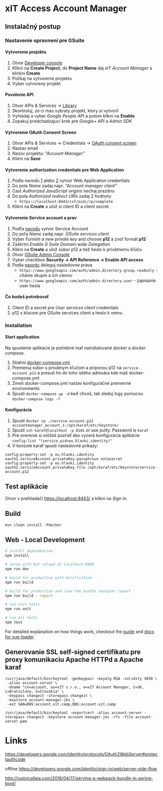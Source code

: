 # xIT Access Account Manager

## Instalačný postup

### Nastavenie opravnení pre GSuite


#### Vytvorenie projektu

1. Otvor [Developer console](https://console.cloud.google.com/cloud-resource-manager)
1. Klikni na **Create Project**, do **Project Name** daj *xIT Account Manager* a klinkni **Create**
1. Počkaj na vytvorenie projektu
1. Vyber vytvorený projekt

#### Povolenie API

1. Otvor APIs & Services -> [Library](https://console.cloud.google.com/apis/library)
1. Skontroluj, ze ci mas vybraty projekt, ktory si vytvoril
1. Vyhladaj a vyber *Google People API* a potom klikni na **Enable**
1. Zopakuj predchadzajuci krok pre *Google+ API* a *Admin SDK*

#### Vytvorenie OAuth Consent Screen

1. Otvor APIs & Services -> Credentials -> [OAuth consent screen](https://console.cloud.google.com/apis/credentials/consent)
1. Nastav email
1. Nazov projektu: *"Account Manager"*
1. Klikni na **Save**

#### Vytvorenie authorization credentials pre Web Application

1. Podla navodu [1](https://developers.google.com/identity/protocols/OAuth2WebServer#creatingcred) alebo [2](https://developers.google.com/identity/sign-in/web/server-side-flow#step_1_create_a_client_id_and_client_secret) vytvor Web Application credentials
1. Do pola *Name* zadaj napr. *"Account manager client"*
1. Cast *Authorized JavaScript origins* nechaj prazdnu
1. Do pola *Authorized redirect URIs* zadaj 2 hodnoty
    - `https://localhost:8443/cxf/oidc/rp/complete`
1. Klikni na **Create** a ulož si client ID a client secret.

#### Vytvorenie Service account a prav

1. Podľa [navodu](https://developers.google.com/identity/protocols/OAuth2ServiceAccount#creatinganaccount) vytvor Service Account
1. Do poľa *Name* zadaj napr. *GSuite services client*
1. Vyber *Furnish a new private key* and choose **p12** a zvoľ formát **p12**
1. Zaškrtni *Enable G Suite Domain-wide Delegation*
1. Klikni na **Create** a ulož súbor p12 a tiež heslo k privátnemu kľúču
1. Otvor [GSuite Admin Console](https://admin.google.com)
1. Vyber checkbox **Security -> API Reference -> Enable API access**
1. Podla [navodu](https://developers.google.com/identity/protocols/OAuth2ServiceAccount#delegatingauthority) deleguj nasledovne prava
    - `https://www.googleapis.com/auth/admin.directory.group.readonly` - citanie skupin a ich clenov
    - `https://www.googleapis.com/auth/admin.directory.user` - zapisanie user hesla

#### Čo budeš potrebovať

1. Client ID a secret pre *User services client* credentials
1. p12 s klucom pre GSuite services client a heslo k nemu

### Installation

#### Start application

Na spustenie aplikácie je potrebné mať nainštalované *docker* a *docker compose*.

1. Stiahni [docker-compose.yml](http://github.com/hlavki/).
1. Premenuj súbor s privátnym kľučom a priponou p12 na `service-account.p12` a presuň ho do toho istého adresára kde máš docker-compose.yml
1. Zmeň docker-compose.yml nastav konfiguráčné premenné environments
1. Spusti `docker-compose up -d` keď chceš, tak sleduj logy pomocou `docker-compose logs -f`

#### Konfigurácia

1. Spusti `docker cp ./service-account.p12 accountmanager_account_1:/opt/karaf/etc/keystore/`
1. Spusti `ssh karaf@localhost -p 8101` or use putty. Password is `karaf`
1. Pre overenie si môžeš pozrieť ako vyzerá konfigurácia aplikácie `config:list "(service.pid=eu.hlavki.identity)"`
1. V konzole karaf spusti následovné príkazy:

```
config:property-set -p eu.hlavki.identity oauth2.serviceAccount.privateKey.passphrase notasecret
config:property-set -p eu.hlavki.identity oauth2.serviceAccount.privateKey.file /opt/karaf/etc/keystore/service-account.p12
```

## Test aplikácie

Otvor v prehliadači [https://localhost:8443/](https://localhost:8443/) a klikni na *Sign in*.


## Build

```
mvn clean install -Pdocker
```

## Web - Local Development

``` bash
# install dependencies
npm install

# serve with hot reload at localhost:8080
npm run dev

# build for production with minification
npm run build

# build for production and view the bundle analyzer report
npm run build --report

# run unit tests
npm run unit

# run all tests
npm test
```

For detailed explanation on how things work, checkout the [guide](http://vuejs-templates.github.io/webpack/) and [docs for vue-loader](http://vuejs.github.io/vue-loader).

## Generovanie SSL self-signed certifikatu pre proxy komunikaciu Apache HTTPd a Apache karaf

```
/usr/java/default/bin/keytool -genkeypair -keyalg RSA -validity 3650 \
 -alias account-server \
 -dname "cn=account, ou=xIT s.r.o., o=xIT Account Manager, C=SK, L=Bratislava, S=Slovakia" \
 -keypass changeit -storepass changeit \
 -keystore account-manager.jks \
 -ext SAN=DNS:account.xit.camp,DNS:account.xit.camp

/usr/java/default/bin/keytool -exportcert -alias account-server -storepass changeit -keystore account-manager.jks -rfc -file account-server.pem
```

# Links

https://developers.google.com/identity/protocols/OAuth2WebServer#protectauthcode

offline
https://developers.google.com/identity/sign-in/web/server-side-flow

http://justincalleja.com/2016/04/17/serving-a-webpack-bundle-in-spring-boot/
